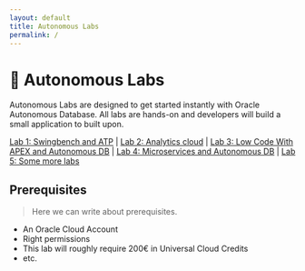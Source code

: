 ```yaml
---
layout: default
title: Autonomous Labs
permalink: /
---
```

# 🚀 Autonomous Labs

Autonomous Labs are designed to get started instantly with Oracle Autonomous Database. All labs are hands-on and developers will build a small application to built upon.


[Lab 1: Swingbench and ATP](www.example.com) | [Lab 2: Analytics cloud](www.example.com) | [Lab 3: Low Code With APEX and Autonomous DB](www.example.com) | [Lab 4: Microservices and Autonomous DB](www.example.com) | [Lab 5: Some more labs](www.example.com)

## Prerequisites

> Here we can write about prerequisites.

- An Oracle Cloud Account
- Right permissions
- This lab will roughly require 200€ in Universal Cloud Credits
- etc.